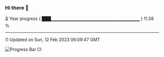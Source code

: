 ### Hi there 👋

⏳ Year progress { ███▁▁▁▁▁▁▁▁▁▁▁▁▁▁▁▁▁▁▁▁▁▁▁▁▁▁▁ } 11.58 %

---

⏰ Updated on Sun, 12 Feb 2023 06:09:47 GMT

![Progress Bar CI](https://github.com/Shyam-Makwana/GitHub-Actions-Demo/workflows/Progress%20Bar%20CI/badge.svg)
